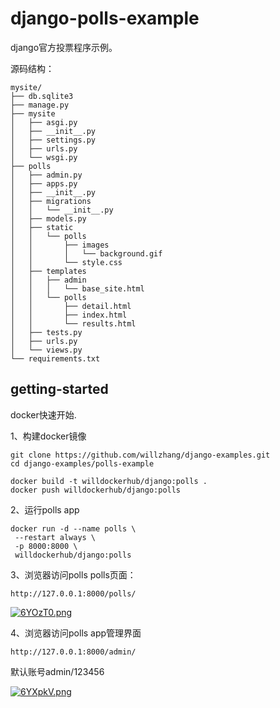 # django-polls-example

django官方投票程序示例。

源码结构：

```shell
mysite/
├── db.sqlite3
├── manage.py
├── mysite
│   ├── asgi.py
│   ├── __init__.py
│   ├── settings.py
│   ├── urls.py
│   └── wsgi.py
├── polls
│   ├── admin.py
│   ├── apps.py
│   ├── __init__.py
│   ├── migrations
│   │   └── __init__.py
│   ├── models.py
│   ├── static
│   │   └── polls
│   │       ├── images
│   │       │   └── background.gif
│   │       └── style.css
│   ├── templates
│   │   ├── admin
│   │   │   └── base_site.html
│   │   └── polls
│   │       ├── detail.html
│   │       ├── index.html
│   │       └── results.html
│   ├── tests.py
│   ├── urls.py
│   └── views.py
└── requirements.txt
```

## getting-started

docker快速开始.

1、构建docker镜像
```shell
git clone https://github.com/willzhang/django-examples.git
cd django-examples/polls-example

docker build -t willdockerhub/django:polls .
docker push willdockerhub/django:polls
```

2、运行polls app
```shell
docker run -d --name polls \
 --restart always \
 -p 8000:8000 \
 willdockerhub/django:polls
```
 
3、浏览器访问polls polls页面：
```shell
http://127.0.0.1:8000/polls/
```
 
[![6YOzT0.png](https://s3.ax1x.com/2021/03/11/6YOzT0.png)](https://imgtu.com/i/6YOzT0)


4、浏览器访问polls app管理界面

```shell
http://127.0.0.1:8000/admin/
```

默认账号admin/123456

[![6YXpkV.png](https://s3.ax1x.com/2021/03/11/6YXpkV.png)](https://imgtu.com/i/6YXpkV)

